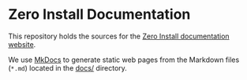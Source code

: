 # Zero Install Documentation

This repository holds the sources for the [Zero Install documentation website](https://docs.0install.de/).

We use [MkDocs](http://www.mkdocs.org/) to generate static web pages from the Markdown files (`*.md`) located in the [docs/](docs/) directory.
